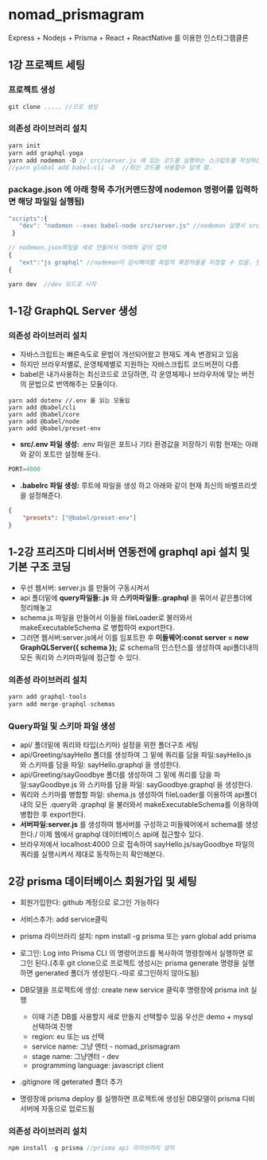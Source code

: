 # nomad_prismagram
Express + Nodejs + Prisma + React + ReactNative  를 이용한 인스타그램클론

## 1강 프로젝트 세팅

### 프로젝트 생성
```js
git clone ..... //으로 생성

```

### 의존성 라이브러리 설치  
```js
yarn init
yarn add graphql-yoga
yarn add nodemon -D // src/server.js 에 있는 코드를 실행하는 스크립트를 작성하는데 필요함. -D 는 개발자모드로 설치함/ 배포시에는 포함안됨
//yarn global add babel-cli -D  //최신 코드를 사용할수 있게 함.
```
  
### package.json 에 아래 항목 추가(커맨드창에 nodemon 명령어를 입력하면 해당 파일일 실행됨)  
 
 ```js
 "scripts":{  
    "dev": "nodemon --exec babel-node src/server.js" //nodemon 실행시 src/server.js을 실행하도록 하기위함.  
  }  

 // nodemon.json파일을 새로 만들어서 아래와 같이 입력   
{  
    "ext":"js graphql" //nodemon이 감시해야할 파일의 확장자들을 지정할 수 있음. 현재 .js 와 .grqphql 확장자를 가진 파일을 감시하도록 지정한것임  
{
```
 
```js
yarn dev  //dev 모드로 시작
```  

## 1-1강 GraphQL Server 생성  

### 의존성 라이브러리 설치  
- 자바스크립트는 빠른속도로 문법이 개선되어왔고 현재도 계속 변경되고 있음
- 하지만 브라우저별로, 운영체제별로 지원하는 자바스크립트 코드버젼이 다름
- babel은 내가사용하는 최신코드로 코딩하면, 각 운영체제나 브라우저에 맞는 버전의 문법으로 번역해주는 모듈이다.  
```JS
yarn add dotenv //.env 를 읽는 모듈임  
yarn add @babel/cli
yarn add @babel/core
yarn add @babel/node
yarn add @babel/preset-env

```
- **src/.env 파일 생성:** .env 파일은 포트나 기타 환경값을 저장하기 위함 현재는 아래와 같이 포트만 설정해 둔다.  

```js
PORT=4000
```  

- **.babelrc 파일 생성:** 루트에 파일을 생성 하고 아래와 같이 현재 최신의 바벨프리셋을 설정해준다.  
```json
{ 
    "presets": ["@babel/preset-env"]
} 
```  


## 1-2강  프리즈마 디비서버 연동전에 graphql api 설치 및 기본 구조 코딩  
- 우선 웹서버: server.js 를 만들어 구동시켜서 
- api 폴더밑에 **query파일들:.js** 와 **스키마파일들:.graphql** 을 묶어서 같은폴더에 정리해놓고
- schema.js 파일을 만들어서 이들을 fileLoader로 불러와서 makeExecutableSchema 로 병합하여 export한다.
- 그러면 웹서버:server.js에서 이를 임포트한 후 **미들웨어:const server = new GraphQLServer({ schema });** 로 schema의 인스턴스를 생성하여 api폴더내의 모든 쿼리와 스키마파일에 접근할 수 있다.  

### 의존성 라이브러리 설치  
```js
yarn add graphql-tools
yarn add merge-graphql-schemas
```

### Query파일 및 스키마 파일 생성
- api/ 폴더밑에 쿼리와 타입(스키마) 설정을 위한 폴더구조 세팅
- api/Greeting/sayHello 폴더를 생성하여 그 밑에  쿼리를 담을 파일:sayHello.js 와 스키마를 담을 파일: sayHello.graphql 을 생성한다.
- api/Greeting/sayGoodbye 폴더를 생성하여 그 밑에  쿼리를 담을 파일:sayGoodbye.js 와 스키마를 담을 파일: sayGoodbye.graphql 을 생성한다.  
- 쿼리와 스키마를 병합할 파일: shema.js 생성하여 fileLoader를 이용하여 api폴더내의 모든 .query와 .graphql 을 불러와서 makeExecutableSchema를 이용하여 병합한 후 export한다.
- **서버파일:server.js** 를 생성하여 웹서버를 구성하고 미들웨어에서 schema를 생성한다./ 이제 웹에서 graphql 데이터베이스 api에 접근할수 있다.
- 브라우저에서 localhost:4000 으로 접속하여 sayHello.js/sayGoodbye 파일의 쿼리를 실행시켜서 제대로 동작하는지 확인해본다.  

## 2강 prisma 데이터베이스 회원가입 및 세팅
- 회원가입한다: github 계정으로 로그인 가능하다
- 서비스추가: add service클릭
- prisma 라이브러리 설치: npm install -g prisma 또는 yarn global add prisma
- 로그인: Log into Prisma CLI 의 명령어코드를 복사하여 명령창에서 실행하면 로그인 된다.(추후 git clone으로 프로젝트 생성시는 prisma generate 명령을 실행하면 generated 폴더가 생성된다.-따로 로그인하지 않아도됨)
- DB모델을 프로젝트에 생성: create new service 클릭후 명령창에 prisma init 실행
  - 이때 기존 DB를 사용할지 새로 만들지 선택할수 있음 우선은 demo + mysql 선택하여 진행 
  - region: eu 또는 us 선택
  - service name: 그냥 엔터 - nomad_prismagram
  - stage name: 그냥엔터 - dev
  - programming language: javascript client  
  
- .gitignore 에 geterated 폴더 추가
- 명령창에 prisma deploy 를 실행하면 프로젝트에 생성된 DB모델이 prisma 디비서버에 자동으로 업로드됨

### 의존성 라이브러리 설치  
```js
npm install -g prisma //prisma api 라이브러리 설치

```

